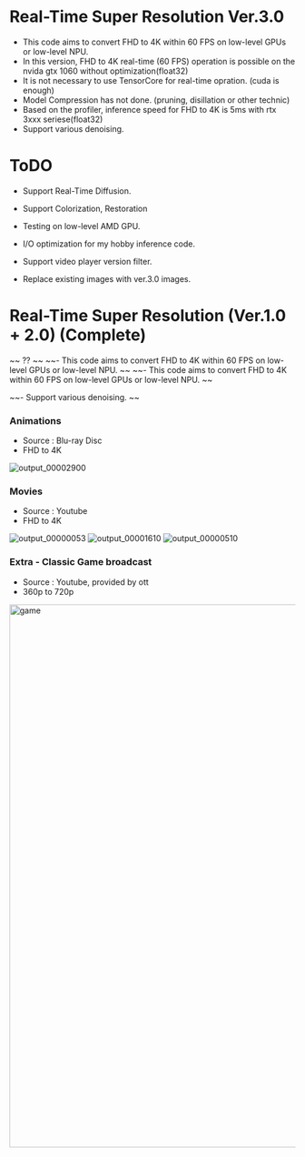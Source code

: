# Real-Time Super Resolution Ver.3.0 # 
 - This code aims to convert FHD to 4K within 60 FPS on low-level GPUs or low-level NPU.
 - In this version, FHD to 4K real-time (60 FPS) operation is possible on the nvida gtx 1060 without optimization(float32)
 - It is not necessary to use TensorCore for real-time opration. (cuda is enough)
 - Model Compression has not done. (pruning, disillation or other technic)
 - Based on the profiler, inference speed for FHD to 4K is 5ms with rtx 3xxx seriese(float32) 
 - Support various denoising.


# ToDO #
 - Support Real-Time Diffusion.
 - Support Colorization, Restoration
  
 - Testing on low-level AMD GPU.
 - I/O optimization for my hobby inference code.
 - Support video player version filter.
 
 - Replace existing images with ver.3.0 images.


# Real-Time Super Resolution (Ver.1.0 + 2.0) (Complete) # 

~~ ?? ~~
~~- This code aims to convert FHD to 4K within 60 FPS on low-level GPUs or low-level NPU. ~~
~~- This code aims to convert FHD to 4K within 60 FPS on low-level GPUs or low-level NPU. ~~

~~- Support various denoising. ~~


### Animations ###
- Source : Blu-ray Disc
- FHD to 4K

![output_00002900](https://user-images.githubusercontent.com/24447550/177022256-6b882bb8-8f13-4284-9f17-75d2c4d79967.jpg)


### Movies ##
- Source : Youtube
- FHD to 4K

![output_00000053](https://user-images.githubusercontent.com/24447550/177022263-b1604f0b-2c3e-4b20-904d-c91717a059b7.jpg)
![output_00001610](https://user-images.githubusercontent.com/24447550/177022268-f699fa2b-5a5b-43ec-bc59-7f9bc336c7b2.jpg)
![output_00000510](https://user-images.githubusercontent.com/24447550/177022270-c35b2488-7127-4a70-8c75-278157b8971d.jpg)


### Extra - Classic Game broadcast ###
- Source : Youtube, provided by ott
- 360p to 720p

<img width="955" alt="game" src="https://user-images.githubusercontent.com/24447550/177022272-cfdc3b5c-e97c-469f-97f4-d931aa052f25.png">



